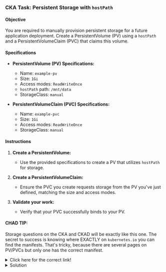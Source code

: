 ### CKA Task: Persistent Storage with `hostPath`

#### Objective

You are required to manually provision persistent storage for a future application deployment. Create a PersistentVolume (PV) using a `hostPath` and a PersistentVolumeClaim (PVC) that claims this volume.

#### Specifications

- **PersistentVolume (PV) Specifications:**
  - Name: `example-pv`
  - Size: `1Gi`
  - Access modes: `ReadWriteOnce`
  - `hostPath` path: `/mnt/data`
  - StorageClass: `manual`

- **PersistentVolumeClaim (PVC) Specifications:**
  - Name: `example-pvc`
  - Size: `1Gi`
  - Access modes: `ReadWriteOnce`
  - StorageClass: `manual`

#### Instructions

1. **Create a PersistentVolume:**
   - Use the provided specifications to create a PV that utilizes `hostPath` for storage.

2. **Create a PersistentVolumeClaim:**
   - Ensure the PVC you create requests storage from the PV you've just defined, matching the size and access modes.

3. **Validate your work:**
   - Verify that your PVC successfully binds to your PV.

#### CHAD TIP:

Storage questions on the CKA and CKAD will be exactly like this one. The secret to success is knowing where EXACTLY on `kubernetes.io` you can find the manifests. That's tricky, because there are several pages on PV/PVCs but only one has the correct manifest.

<details>
<summary>Click here for the correct link!</summary>
<br>
  
[https://kubernetes.io/docs/tasks/configure-pod-container/configure-persistent-volume-storage/](https://kubernetes.io/docs/tasks/configure-pod-container/configure-persistent-volume-storage/)

> Search `persistent volume pod` in the Kubernetes docs to get this on the first search result.

</details>

<details>
<summary>Solution</summary>

1. **PersistentVolume YAML (`example-pv.yaml`):**

```yaml
apiVersion: v1
kind: PersistentVolume
metadata:
  name: example-pv
spec:
  capacity:
    storage: 1Gi
  volumeMode: Filesystem
  accessModes:
    - ReadWriteOnce
  persistentVolumeReclaimPolicy: Retain
  storageClassName: manual
  hostPath:
    path: /mnt/data
```

2. **PersistentVolumeClaim YAML (`example-pvc.yaml`):**

```yaml
apiVersion: v1
kind: PersistentVolumeClaim
metadata:
  name: example-pvc
spec:
  accessModes:
    - ReadWriteOnce
  resources:
    requests:
      storage: 1Gi
  storageClassName: manual
```

To apply these configurations, use the `kubectl apply -f <filename>.yaml` command for each YAML file.

</details>

